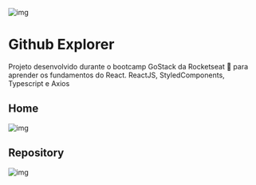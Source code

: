 ![img](https://camo.githubusercontent.com/a869a2aaab296ef925343d7e76518cd213eb0a30/68747470733a2f2f73746f726167652e676f6f676c65617069732e636f6d2f676f6c64656e2d77696e642f626f6f7463616d702d676f737461636b2f6865616465722d6465736166696f732d6e65772e706e67)
# Github Explorer
Projeto desenvolvido durante o bootcamp GoStack da Rocketseat 🚀 para aprender os fundamentos do React. ReactJS, StyledComponents, Typescript e Axios

## Home

![img](https://i.imgur.com/CagXPg4.png)

## Repository

![img](https://i.imgur.com/ORcmqFy.png)
